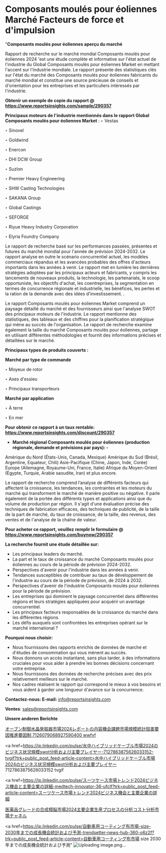 # Composants moulés pour éoliennes Marché Facteurs de force et d'impulsion

"<strong>Composants moulés pour éoliennes aperçu du marché</strong>

Rapport de recherche sur le marché mondial Composants moulés pour éoliennes 2024 'est une étude complète et informative sur l'état actuel de l'industrie du Global Composants moulés pour éoliennes Market en mettant l'accent sur l'industrie mondiale. Le rapport présente des statistiques clés sur l'état du marché des Composants moulés pour éoliennes fabricants du marché mondial et constitue une source précieuse de conseils et d'orientation pour les entreprises et les particuliers intéressés par l'industrie.

<strong>Obtenir un exemple de copie du rapport @ <a href=https://www.reportsinsights.com/sample/290357>https://www.reportsinsights.com/sample/290357</a></strong>

<strong>Principaux moteurs de l'industrie mentionnés dans le rapport Global Composants moulés pour éoliennes Market</strong> :
‣ Vestas

‣ Sinovel

‣ Goldwind

‣ Enercon

‣ DHI DCW Group

‣ Suzlon

‣ Premier Heavy Engineering

‣ SHW Casting Technologies

‣ SAKANA Group

‣ Global Castings

‣ SEFORGE

‣ Riyue Heavy Industry Corporation

‣ Elyria Foundry Company

Le rapport de recherche basé sur les performances passées, présentes et futures du marché mondial pour l'année de prévision 2024-2032. Le rapport analyse en outre le scénario concurrentiel actuel, les modèles commerciaux répandus et les avancées probables des offres d'acteurs importants dans les années à venir. Le rapport met en lumière les dernières stratégies adoptées par les principaux acteurs et fabricants, y compris les lancements de nouveaux produits, la technologie, les partenariats, le scoop opportuniste, les objectifs d'achat, les coentreprises, la segmentation en termes de concurrence régionale et industrielle, les bénéfices, les pertes et la ration de la demande avec des idées d'investissement. .

Le rapport Composants moulés pour éoliennes Market comprend un paysage détaillé du marché et des fournisseurs ainsi que l'analyse SWOT des principaux moteurs de l'industrie. Le rapport mentionne des statistiques, des tableaux et des chiffres pour la planification stratégique qui mène au succès de l'organisation. Le rapport de recherche examine également la taille du marché Composants moulés pour éoliennes, partage en utilisant différentes méthodologies et fournit des informations précises et détaillées sur le marché.

<strong>Principaux types de produits couverts :</strong>

<strong>Marché par type de commande</Strong>

‣ Moyeux de rotor

‣ Axes d'essieu

‣ Principaux transporteurs

<strong>Marché par application</Strong>

‣ À terre

‣ En mer

<strong>Pour obtenir ce rapport à un taux rentable: <a href=https://www.reportsinsights.com/discount/290357>https://www.reportsinsights.com/discount/290357</a></strong>
<ul>
  <li><strong>Marché régional Composants moulés pour éoliennes (production régionale, demande et prévisions par pays): -</strong></li>
</ul>
Amérique du Nord (États-Unis, Canada, Mexique)
Amérique du Sud (Brésil, Argentine, Equateur, Chili)
Asie-Pacifique (Chine, Japon, Inde, Corée)
Europe (Allemagne, Royaume-Uni, France, Italie)
Afrique du Moyen-Orient (Égypte, Turquie, Arabie saoudite, Iran) et plus encore.

Le rapport de recherche comprend l’analyse de différents facteurs qui affectent la croissance, les tendances, les contraintes et les moteurs du marché qui transforment le marché de manière positive ou négative. Il parle également de la portée des différents types et applications ainsi que du volume de production par région. Il s'agit d'une évaluation précise des techniques de fabrication efficaces, des techniques de publicité, de la taille de la part de marché, du taux de croissance, de la taille, des revenus, des ventes et de l'analyse de la chaîne de valeur.

<strong>Pour acheter ce rapport, veuillez remplir le formulaire @   <a href=https://www.reportsinsights.com/buynow/290357>https://www.reportsinsights.com/buynow/290357</a></strong>

<strong>La recherche fournit une étude détaillée sur:</strong>
<ul>
  <li>Les principaux leaders du marché.</li>
  <li>La part et le taux de croissance du marché Composants moulés pour éoliennes au cours de la période de prévision 2024-2032.</li>
  <li>Perspectives d'avenir pour l'industrie dans les années à venir.</li>
  <li>Tendances susceptibles de contribuer au taux de développement de l'industrie au cours de la période de prévision, de 2024 à 2032.</li>
  <li>Perspectives d'avenir de l'industrie Composants moulés pour éoliennes pour la période de prévision.</li>
  <li>Les entreprises qui dominent le paysage concurrentiel dans différentes régions et leurs stratégies appliquées pour acquérir un avantage concurrentiel.</li>
  <li>Les principaux facteurs responsables de la croissance du marché dans les différentes régions.</li>
  <li>Les défis auxquels sont confrontées les entreprises opérant sur le marché international ?</li>
</ul>
<strong>Pourquoi nous choisir:</strong>
<ul>
  <li>Nous fournissons des rapports enrichis de données de marché et d'études de consommation qui vous mènent au succès.</li>
  <li>Nous donnons un accès instantané, sans plus tarder, à des informations cruciales pour vous aider à prendre les bonnes décisions concernant votre entreprise.</li>
  <li>Nous fournissons des données de recherche précises avec des prix relativement meilleurs sur le marché.</li>
  <li>Nos cadres réalisent le rapport qui correspond le mieux à vos besoins et vous aident à garder une longueur d'avance sur la concurrence.</li>
</ul>
<strong>Contactez-nous:
</strong><strong>E-mail:</strong> <a href=mailto:info@reportsinsights.com>info@reportsinsights.com</a>

<strong>Ventes</strong>: <a href=mailto:sales@reportsinsights.com>sales@reportsinsights.com</a>

<strong>Unsere anderen Berichte</strong>

<a href=https://www.linkedin.com/pulse/オーブン制御水晶発振器市場2024レポートの内容機会課題市場規模統計阻害要因推進要因制-7126079068927590400-wwfvf/>オーブン制御水晶発振器市場2024レポートの内容機会課題市場規模統計阻害要因推進要因制 7126079068927590400 wwfvf</a>

<a href=https://jp.linkedin.com/pulse/水中ハイブリッドケーブル市場2024のビジネス状況規模swot分析および主要プレイヤー-7127863875626033152-tvgif?trk=public_post_feed-article-content>水中ハイブリッドケーブル市場2024のビジネス状況規模swot分析および主要プレイヤー 7127863875626033152 tvgif</a>

<a href=https://jp.linkedin.com/pulse/スーツケース市場トレンド2024ビジネス機会と主要企業の詳細-medtech-innovator-36-ufclf?trk=public_post_feed-article-content>スーツケース市場トレンド2024ビジネス機会と主要企業の詳細</a>

<a href=https://www.linkedin.com/pulse/医薬品グレードの合成樟脳市場2024主要企業生産プロセスの分析コスト分析市場チャネル-infopulse-daily-360-zxy4f/>医薬品グレードの合成樟脳市場2024主要企業生産プロセスの分析コスト分析市場チャネル</a>

<a href=https://jp.linkedin.com/pulse/自動車用コーティング布市場-size-2030年までの成長機会統計および予測-trendsetter-news-hub-360-o6z2f?trk=public_post_feed-article-content>自動車用コーティング布市場 size 2030年までの成長機会統計および予測</a>"
![Uploading image.png…]()
